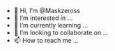 - 👋 Hi, I’m @Maskzeross
- 👀 I’m interested in ...
- 🌱 I’m currently learning ...
- 💞️ I’m looking to collaborate on ...
- 📫 How to reach me ...

<!---
Maskzeross/Maskzeross is a ✨ special ✨ repository because its `README.md` (this file) appears on your GitHub profile.
You can click the Preview link to take a look at your changes.
--->
